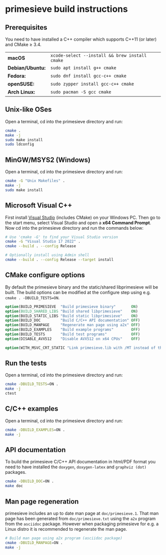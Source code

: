 # primesieve build instructions

## Prerequisites

You need to have installed a C++ compiler which supports C++11 (or later) and CMake ≥ 3.4.

<table>
    <tr>
        <td><b>macOS</b></td>
        <td><code>xcode-select --install && brew install cmake</code></td>
    </tr>
    <tr>
        <td><b>Debian/Ubuntu:</b></td>
        <td><code>sudo apt install g++ cmake</code></td>
    </tr>
    <tr>
        <td><b>Fedora:</b></td>
        <td><code>sudo dnf install gcc-c++ cmake</code></td>
    </tr>
    <tr>
        <td><b>openSUSE:</b></td>
        <td><code>sudo zypper install gcc-c++ cmake</code></td>
    </tr>
    <tr>
        <td><b>Arch Linux:</b></td>
        <td><code>sudo pacman -S gcc cmake</code></td>
    </tr>
</table>

## Unix-like OSes

Open a terminal, cd into the primesieve directory and run:

```bash
cmake .
make -j
sudo make install
sudo ldconfig
```

## MinGW/MSYS2 (Windows)

Open a terminal, cd into the primesieve directory and run:

```bash
cmake -G "Unix Makefiles" .
make -j
sudo make install
```

## Microsoft Visual C++

First install [Visual Studio](https://visualstudio.microsoft.com/downloads/)
(includes CMake) on your Windows PC. Then go to the start menu, select Visual
Studio and open a **x64 Command Prompt**. Now cd into the primesieve directory
and run the commands below:

```bash
# Use 'cmake -G' to find your Visual Studio version
cmake -G "Visual Studio 17 2022" .
cmake --build . --config Release

# Optionally install using Admin shell
cmake --build . --config Release --target install
```

## CMake configure options

By default the primesieve binary and the static/shared libprimesieve will be
built. The build options can be modified at the configure step using e.g.
```cmake . -DBUILD_TESTS=ON```.

```CMake
option(BUILD_PRIMESIEVE  "Build primesieve binary"       ON)
option(BUILD_SHARED_LIBS "Build shared libprimesieve"    ON)
option(BUILD_STATIC_LIBS "Build static libprimesieve"    ON)
option(BUILD_DOC         "Build C/C++ API documentation" OFF)
option(BUILD_MANPAGE     "Regenerate man page using a2x" OFF)
option(BUILD_EXAMPLES    "Build example programs"        OFF)
option(BUILD_TESTS       "Build test programs"           OFF)
option(DISABLE_AVX512    "Disable AVX512 on x64 CPUs"    OFF)

option(WITH_MSVC_CRT_STATIC "Link primesieve.lib with /MT instead of the default /MD" OFF)
```

## Run the tests

Open a terminal, cd into the primesieve directory and run:

```bash
cmake -DBUILD_TESTS=ON .
make -j
ctest
```

## C/C++ examples

Open a terminal, cd into the primesieve directory and run:

```bash
cmake -DBUILD_EXAMPLES=ON .
make -j
```

## API documentation

To build the primesieve C/C++ API documentation in html/PDF format
you need to have installed the ```doxygen```, ```doxygen-latex``` and
```graphviz (dot)``` packages.

```bash
cmake -DBUILD_DOC=ON .
make doc
```

## Man page regeneration

primesieve includes an up to date man page at ```doc/primesieve.1```.
That man page has been generated from ```doc/primesieve.txt``` using
the ```a2x``` program from the ```asciidoc``` package. However when
packaging primesieve for e.g. a Linux distro it is recommended to
regenerate the man page.

```bash
# Build man page using a2x program (asciidoc package)
cmake -DBUILD_MANPAGE=ON .
make -j
```
